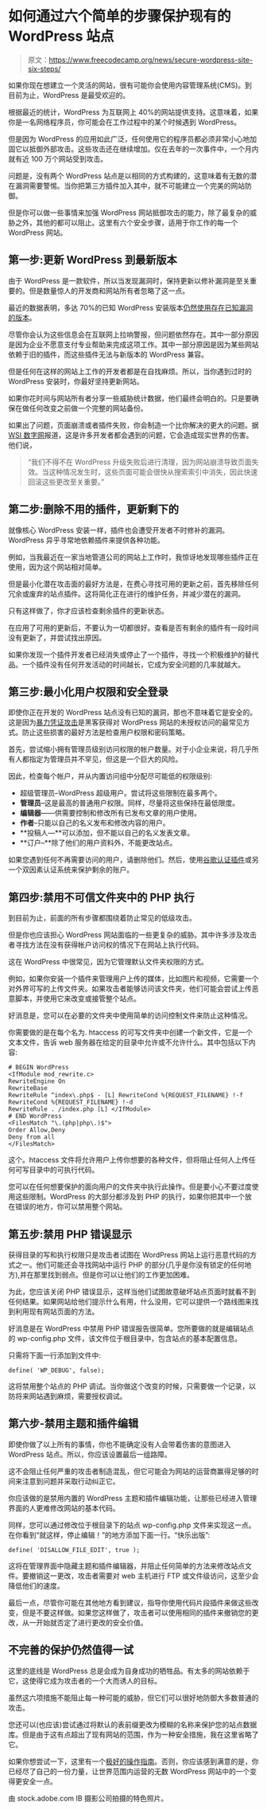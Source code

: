 # 如何通过六个简单的步骤保护现有的 WordPress 站点

> 原文：<https://www.freecodecamp.org/news/secure-wordpress-site-six-steps/>

如果你现在想建立一个灵活的网站，很有可能你会使用内容管理系统(CMS)。到目前为止，WordPress 是最受欢迎的。

根据最近的统计，WordPress 为互联网上 40%的网站提供支持。这意味着，如果你是一名网络程序员，你可能会在工作过程中的某个时候遇到 WordPress。

但是因为 WordPress 的应用如此广泛，任何使用它的程序员都必须非常小心地加固它以抵御外部攻击。这些攻击还在继续增加。仅在去年的一次事件中，一个月内就有近 100 万个网站受到攻击。

问题是，没有两个 WordPress 站点是以相同的方式构建的，这意味着有无数的潜在漏洞需要警惕。当你把第三方插件加入其中，就不可能建立一个完美的网站防御。

但是你可以做一些事情来加强 WordPress 网站抵御攻击的能力，除了最复杂的威胁之外，其他的都可以阻止。这里有六个安全步骤，适用于你工作的每一个 WordPress 网站。

## 第一步:更新 WordPress 到最新版本

由于 WordPress 是一款软件，所以当发现漏洞时，保持更新以修补漏洞是至关重要的。但是数量惊人的开发商和网站所有者忽略了这一点。

最近的数据表明，多达 70%的已知 WordPress 安装版本[仍然使用存在已知漏洞的版本](https://www.wpwhitesecurity.com/statistics-70-percent-wordpress-installations-vulnerable/)。

尽管你会认为这些信息会在互联网上拉响警报，但问题依然存在。其中一部分原因是因为企业不愿意支付专业帮助来完成这项工作。其中一部分原因是因为某些网站依赖于旧的插件，而这些插件无法与新版本的 WordPress 兼容。

但是任何在这样的网站上工作的开发者都是在自找麻烦。所以，当你遇到过时的 WordPress 安装时，你最好坚持更新网站。

如果你花时间与网站所有者分享一些威胁统计数据，他们最终会明白的。只是要确保在做任何改变之前做一个完整的网站备份。

如果出了问题，页面崩溃或者插件失败，你会制造一个比你解决的更大的问题。据 [WSI 数字网](https://www.wsidigitalweb.co.uk/)报道，这是许多开发者都会遇到的问题，它会造成现实世界的伤害。他们说，

> “我们不得不在 WordPress 升级失败后进行清理，因为网站崩溃导致页面失效。当这种情况发生时，这些页面可能会很快从搜索索引中消失，因此快速回滚这些更改至关重要。”

## 第二步:删除不用的插件，更新剩下的

就像核心 WordPress 安装一样，插件也会遭受开发者不时修补的漏洞。WordPress 异乎寻常地依赖插件来提供各种功能。

例如，当我最近在一家当地管道公司的网站上工作时，我惊讶地发现哪些插件正在使用，因为这个网站相对简单。

但是最小化潜在攻击面的最好方法是，在费心寻找可用的更新之前，首先移除任何冗余或废弃的站点插件。这将简化正在进行的维护任务，并减少潜在的漏洞。

只有这样做了，你才应该检查剩余插件的更新状态。

在应用了可用的更新后，不要认为一切都很好。查看是否有剩余的插件有一段时间没有更新了，并尝试找出原因。

如果你发现一个插件开发者已经消失或停止了一个插件，寻找一个积极维护的替代品。一个插件没有任何开发活动的时间越长，它成为安全问题的几率就越大。

## 第三步:最小化用户权限和安全登录

即使你正在开发的 WordPress 站点没有已知的漏洞，那也不意味着它是安全的。这是因为[暴力凭证攻击](https://www.malcare.com/blog/wordpress-brute-force/)是黑客获得对 WordPress 网站的未授权访问的最常见方式。防止这些损害的最好方法是检查用户权限和密码策略。

首先，尝试缩小拥有管理员级别访问权限的帐户数量。对于小企业来说，将几乎所有人都指定为管理员并不罕见，但这是一个巨大的风险。

因此，检查每个帐户，并从内置访问组中分配尽可能低的权限级别:

*   超级管理员–WordPress 超级用户。尝试将这些限制在最多两个。
*   **管理员**–这是最高的普通用户权限。同样，尽量将这些保持在最低限度。
*   **编辑器**——供需要控制和修改所有已发布文章的用户使用。
*   **作者**–只能以自己的名义发布和修改内容的用户。
*   **投稿人—**可以添加，但不能以自己的名义发表文章。
*   **订户–**除了他们的用户资料外，不能更改站点。

如果您遇到任何不再需要访问的用户，请删除他们。然后，使用[谷歌认证插件](https://wordpress.org/plugins/google-authenticator/)或另一个双因素认证系统来保护剩余的账户。

## 第四步:禁用不可信文件夹中的 PHP 执行

到目前为止，前面的所有步骤都围绕着防止常见的低级攻击。

但是你也应该担心 WordPress 网站面临的一些更复杂的威胁。其中许多涉及攻击者寻找方法在没有获得帐户访问权的情况下在网站上执行代码。

这在 WordPress 中很常见，因为它管理默认文件夹权限的方式。

例如，如果你安装一个插件来管理用户上传的媒体，比如图片和视频，它需要一个对外界可写的上传文件夹。如果攻击者能够访问该文件夹，他们可能会尝试上传恶意脚本，并使用它来改变或接管整个站点。

好消息是，您可以在必要的文件夹中使用简单的访问控制文件来防止这种情况。

你需要做的是在每个名为. htaccess 的可写文件夹中创建一个新文件，它是一个文本文件，告诉 web 服务器在给定的目录中允许或不允许什么。其中包括以下内容:

```
# BEGIN WordPress
<IfModule mod_rewrite.c>
RewriteEngine On
RewriteBase
RewriteRule ^index\.php$ - [L] RewriteCond %{REQUEST_FILENAME} !-f
RewriteCond %{REQUEST_FILENAME} !-d
RewriteRule . /index.php [L] </IfModule>
# END WordPress
<FilesMatch "\.(php|php\.)$">
Order Allow,Deny
Deny from all
</FilesMatch>
```

这个。htaccess 文件将允许用户上传你想要的各种文件，但将阻止任何人上传任何可写目录中的可执行代码。

您可以在任何想要保护的面向用户的文件夹中执行此操作。但是要小心不要过度使用这些限制。WordPress 的大部分都涉及到 PHP 的执行，如果你把其中一个放在错误的地方，你可以禁用整个网站。

## 第五步:禁用 PHP 错误显示

获得目录的写和执行权限只是攻击者试图在 WordPress 网站上运行恶意代码的方式之一。他们可能还会寻找网站中运行 PHP 的部分(几乎是你没有锁定的任何地方),并在那里找到弱点。但是你可以让他们的工作更加困难。

为此，您应该关闭 PHP 错误显示，这样当他们试图故意破坏站点页面时就看不到任何结果。如果网站给他们提示什么有用，什么没用，它可以提供一个路线图来找到利用现有网站页面的方法。

好消息是在 WordPress 中禁用 PHP 错误报告很简单。您所要做的就是编辑站点的 wp-config.php 文件，该文件位于根目录中，包含站点的基本配置信息。

只需将下面一行添加到文件中:

```
define( 'WP_DEBUG', false);
```

这将禁用整个站点的 PHP 调试。当你做这个改变的时候，只需要做一个记录，以防将来网站遇到麻烦，需要授权调试。

## 第六步-禁用主题和插件编辑

即使你做了以上所有的事情，你也不能确定没有人会带着伤害的意图进入 WordPress 站点。所以，你应该设置最后一组路障。

这不会阻止任何严重的攻击者制造混乱，但它可能会为网站的运营商赢得足够的时间来注意到问题并采取行动纠正它。

你应该做的是禁用内置的 WordPress 主题和插件编辑功能，让那些已经进入管理界面的人更难修改网站的基本代码。

同样，您可以通过修改位于根目录下的站点 wp-config.php 文件来实现这一点。在你看到“就这样，停止编辑！”的地方添加下面一行。“快乐出版”:

```
define( 'DISALLOW_FILE_EDIT', true );
```

这将在管理界面中隐藏主题和插件编辑器，并阻止任何简单的方法来修改站点文件。要撤销这一更改，攻击者需要对 web 主机进行 FTP 或文件级访问，这至少会降低他们的速度。

最后一点，尽管你可能在其他地方看到建议，指导你使用代码片段插件来做这些改变，但是不要这样做。如果您这样做了，攻击者可以使用相同的插件来撤销您的更改，从一开始就否定了进行更改的安全价值。

## 不完善的保护仍然值得一试

这里的底线是 WordPress 总是会成为自身成功的牺牲品。有太多的网站依赖于它，这使得它成为攻击者的一个大而诱人的目标。

虽然这六项措施不能阻止每一种可能的威胁，但它们可以很好地防御大多数普通的攻击。

您还可以(也应该)尝试通过将默认的表前缀更改为模糊的名称来保护您的站点数据库。但是由于这有点超出了现有网站的范围，作为一种安全措施，我在这里省略了它。

如果你想尝试一下，这里有一个[极好的操作指南](https://www.wpbeginner.com/wp-tutorials/how-to-change-the-wordpress-database-prefix-to-improve-security/)。否则，你应该感到满意的是，你已经尽了自己的一份力量，让世界范围内运营的无数 WordPress 网站中的一个变得更安全一点。

由 stock.adobe.com IB 摄影公司拍摄的特色照片。